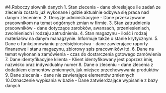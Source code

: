#4.Roboczy słownik danych
	1. Stan zlecenia - dane określające ile zadań ze zlecenia zostało już wykonane i gdzie aktualnie odbywa się praca nad danym zleceniem.
	2. Decyzje administracyjne - Dane przekazywane pracownikom na temat odgórnych zmian w firmie.
	3. Stan zatrudnienia pracowników - dane dotyczące zarobków, awansach, przeniesieniach, zwolnieniach i rodzaju zatrudnienia.
	4. Stan magazynu - ilość i rodzaj materiałów na danym managzynie. Informuje także o stanie krytycznym.
	5. Dane o funkcjonowianiu przedsiębiorstwa - dane zawierające raporty finansowe i stanu magazynu, zbiorowy spis pracowników itd. 
	6. Dane na temat wykonania zamówienia - czas do dostarczenia gotowego zamówienia
	7. Dane identyfikacyjne klienta - Klient identyfikowany jest poprzez imię, nazwisko oraz indywidualny numer
	8. Dane o zleceniu - dane zlecenia z dodatkiem elementów zmiennych, jak miejsce przechowywania produktów
	9. Dane zlecenia - dane nie zawierające elementów zmiennych
	10.Oznaczenie wypisania w bazie - Dane zatwierdzające wypisanie z bazy danych
	
	
	